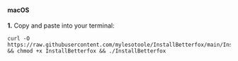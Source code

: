 #### macOS
**1.** Copy and paste into your terminal:

```
curl -O https://raw.githubusercontent.com/mylesotoole/InstallBetterfox/main/InstallBetterfox && chmod +x InstallBetterfox && ./InstallBetterfox
```
